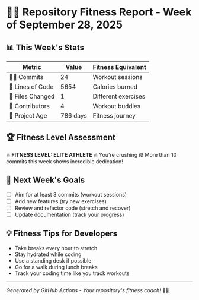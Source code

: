 # 🏋️‍♀️ Repository Fitness Report - Week of September 28, 2025

## 📊 This Week's Stats

| Metric | Value | Fitness Equivalent |
|--------|-------|-------------------|
| 🏃‍♀️ Commits | 24 | Workout sessions |
| 💪 Lines of Code | 5654 | Calories burned |
| 🎯 Files Changed | 1 | Different exercises |
| 👥 Contributors | 4 | Workout buddies |
| 📅 Project Age | 786 days | Fitness journey |

## 🏆 Fitness Level Assessment

🔥 **FITNESS LEVEL: ELITE ATHLETE** 🔥
You're crushing it! More than 10 commits this week shows incredible dedication!

## 🎯 Next Week's Goals

- [ ] Aim for at least 3 commits (workout sessions)
- [ ] Add new features (try new exercises)
- [ ] Review and refactor code (stretch and recover)
- [ ] Update documentation (track your progress)

## 💡 Fitness Tips for Developers

- Take breaks every hour to stretch
- Stay hydrated while coding
- Use a standing desk if possible
- Go for a walk during lunch breaks
- Track your coding time like you track workouts

---
*Generated by GitHub Actions - Your repository's fitness coach!* 🏋️‍♀️
